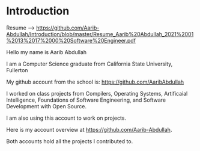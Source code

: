 # Introduction

Resume --> https://github.com/Aarib-Abdullah/Introduction/blob/master/Resume_Aarib%20Abdullah_2021%2001%2013%2017%2000%20Software%20Engineer.pdf

Hello my name is Aarib Abdullah

I am a Computer Science graduate from California State University, Fullerton

My github account from the school is:
https://github.com/AaribAbdullah

I worked on class projects from Compilers, Operating Systems, Artificaial Intelligence, Foundations of Software Engineering, and Software Development with Open Source.


I am also using this account to work on projects.


Here is my account overview at https://github.com/Aarib-Abdullah.

Both accounts hold all the projects I contributed to.
